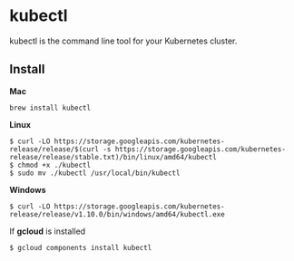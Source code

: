 # kubectl

kubectl is the command line tool for your Kubernetes cluster.

## Install

**Mac**

```
brew install kubectl
```

**Linux**

```
$ curl -LO https://storage.googleapis.com/kubernetes-release/release/$(curl -s https://storage.googleapis.com/kubernetes-release/release/stable.txt)/bin/linux/amd64/kubectl
$ chmod +x ./kubectl
$ sudo mv ./kubectl /usr/local/bin/kubectl
```

**Windows**

```
$ curl -LO https://storage.googleapis.com/kubernetes-release/release/v1.10.0/bin/windows/amd64/kubectl.exe
```

If **gcloud** is installed

```
$ gcloud components install kubectl
```